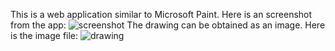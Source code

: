 This is a web application similar to Microsoft Paint. Here is an screenshot from the app:
![screenshot](https://github.com/user-attachments/assets/fe66e353-2052-402f-b0f9-e404b72791b1)
The drawing can be obtained as an image. Here is the image file:
![drawing](https://github.com/user-attachments/assets/46674f1c-279d-48f5-bc4c-30fefff35cff)
